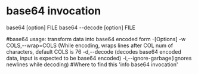 # base64 invocation 
base64 [option] FILE 
base64 --decode [option] FILE 
	
#base64 usage:
transform data into base64 encoded form
-[Options] 
-w COLS,--wrap=COLS (While encoding, wraps lines after COL num of characters, default COLS is 76 
-d,--decode (decodes base64 encoded data, input is expected to be base64 encoded)
-i,--ignore-garbage(ignores newlines while decoding) 
#Where to find this
'info base64 invocation'
